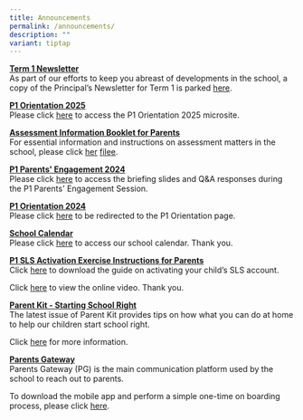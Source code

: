 ```yaml
---
title: Announcements
permalink: /announcements/
description: ""
variant: tiptap
---
```

<p><strong><u>Term 1 Newsletter</u></strong> 
<br>As part of our efforts to keep you abreast of developments in the school,
a copy of the Principal’s Newsletter for Term 1 is parked <a href="/files/Forms/2025/BGPS_001_Term_1_Letter_2025_Final_Version.pdf" rel="noopener noreferrer nofollow" target="_blank">here</a>.</p>
<p><strong><u>P1 Orientation 2025</u></strong> 
<br>Please click <a href="https://sites.google.com/moe.edu.sg/bedokgreenprimary" rel="noopener noreferrer nofollow" target="_blank">here</a> to
access the P1 Orientation 2025 microsite.</p>
<p><strong><u>Assessment Information Booklet for Parents</u></strong> 
<br>For essential information and instructions on assessment matters in the
school, please click <a href="/files/Assessment_Information_Booklet_2025_Final2.pdf" rel="noopener noreferrer nofollow" target="_blank">her</a>
<a href="/files/Forms/2025/Assessment_Information_Booklet_2025_Final2.pdf" rel="noopener nofollow" target="_blank">file</a><a href="/files/Assessment_Information_Booklet_2025_Final2.pdf" rel="noopener noreferrer nofollow" target="_blank">e</a>.</p>
<p><strong><u>P1 Parents' Engagement 2024</u></strong> 
<br>Please click <a href="https://www.bedokgreenpri.moe.edu.sg/partners/home-school-partnership/parents-engagement-2024/" rel="noopener noreferrer nofollow" target="_blank">here</a> to
access the briefing slides and Q&amp;A responses during the P1 Parents'
Engagement Session.</p>
<p><strong><u>P1 Orientation 2024</u></strong> 
<br>Please click <a href="https://go.gov.sg/bgpsp12024" rel="noopener noreferrer nofollow" target="_blank">here</a> to
be redirected to the P1 Orientation page.</p>
<p><strong><u>School Calendar</u></strong> 
<br>Please click <a href="https://www.bedokgreenpri.moe.edu.sg/schoolcalendar/" rel="noopener noreferrer nofollow" target="_blank">here</a> to
access our school calendar.&nbsp;Thank you.</p>
<p><strong><u>P1 SLS Activation Exercise Instructions for Parents</u></strong> 
<br>Click <a href="/partners/home-school-partnership/student-learning-space-sls-activation" rel="noopener noreferrer nofollow" target="_blank">here</a> to
download the guide on activating your child’s SLS account.&nbsp;</p>
<p>Click&nbsp;<a href="https://youtu.be/YTLJBmTqdYM" rel="noopener noreferrer nofollow" target="_blank">here</a>&nbsp;to
view the online video.&nbsp;Thank you.</p>
<p><strong><u>Parent Kit - Starting School Right</u></strong> 
<br>The latest issue of Parent Kit provides tips on how what you can do at
home to help our children start school right.</p>
<p>Click <a href="/files/Parent%20Kit%20-%20Starting%20School%20Right%20Jan%202020.pdf" rel="noopener noreferrer nofollow" target="_blank">here</a>&nbsp;for
more information.</p>
<p><strong><u>Parents Gateway</u></strong> 
<br>Parents Gateway (PG) is the main communication platform used by the school
to reach out to parents.</p>
<p>To download&nbsp;the mobile app&nbsp;and perform a simple one-time on
boarding process, please click <a href="/partners/home-school-partnership/parent-resource-kit" rel="noopener noreferrer nofollow" target="_blank">here</a>.</p>